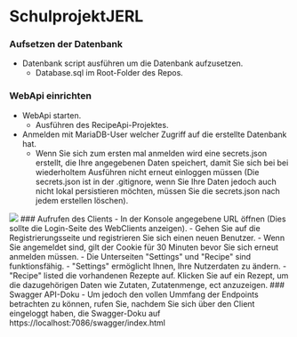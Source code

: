 # SchulprojektJERL

### Aufsetzen der Datenbank
- Datenbank script ausführen um die Datenbank aufzusetzen.
	- Database.sql im Root-Folder des Repos.
### WebApi einrichten
- WebApi starten.
	- Ausführen des RecipeApi-Projektes.
- Anmelden mit MariaDB-User welcher Zugriff auf die erstellte Datenbank hat.
	- Wenn Sie sich zum ersten mal anmelden wird eine secrets.json erstellt, die Ihre angegebenen Daten speichert, damit Sie sich bei bei wiederholtem Ausführen nicht erneut einloggen müssen (Die secrets.json ist in der .gitignore, wenn Sie Ihre Daten jedoch auch nicht lokal persistieren möchten, müssen Sie die secrets.json nach jedem erstellen löschen).
<img src=".\DokuRessources\DBLogin.jpg"/>
### Aufrufen des Clients
- In der Konsole angegebene URL öffnen (Dies sollte die Login-Seite des WebClients anzeigen).
- Gehen Sie auf die Registrierungsseite und registrieren Sie sich einen neuen Benutzer.
	- Wenn Sie angemeldet sind, gilt der Cookie für 30 Minuten bevor Sie sich erneut anmelden müssen.
- Die Unterseiten "Settings" und "Recipe" sind funktionsfähig.
	- "Settings" ermöglicht Ihnen, Ihre Nutzerdaten zu ändern.
	- "Recipe" listed die vorhandenen Rezepte auf. Klicken Sie auf ein Rezept, um die dazugehörigen Daten wie Zutaten, Zutatenmenge, ect anzuzeigen.
### Swagger API-Doku
- Um jedoch den vollen Ummfang der Endpoints betrachten zu können, rufen Sie, nachdem Sie sich über den Client eingeloggt haben, die Swagger-Doku auf https://localhost:7086/swagger/index.html

